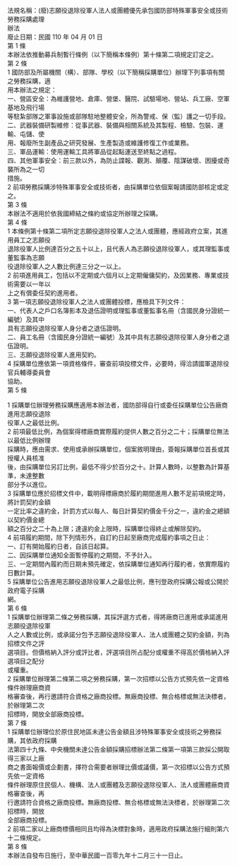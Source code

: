 法規名稱：(廢)志願役退除役軍人法人或團體優先承包國防部特殊軍事安全或技術勞務採購處理  
辦法  
廢止日期：民國 110 年 04 月 01 日  
第 1 條  
本辦法依推動募兵制暫行條例（以下簡稱本條例）第十條第二項規定訂定之。  
第 2 條  
1 國防部及所屬機關（構）、部隊、學校（以下簡稱採購單位）辦理下列事項有關之勞務採購，適  
用本辦法之規定：  
一、營區安全：為維護營地、倉庫、營堡、醫院、試驗場地、營站、兵工廠、空軍基地及飛行場  
等駐紮部隊之軍事設施或部隊駐地整體安全，所為警戒、保（監）護之一切手段。  
二、武器裝備研製維修：從事武器、裝備與相關系統及其製程、檢驗、包裝、運輸、屯儲、使  
用、報廢所生副產品之研究發展、生產製造或維護修復工作或業務。  
三、軍品運輸：使用運輸工具將軍品從起點運送至終點之過程。  
四、其他軍事安全：前三款以外，為防止諜報、觀測、顛覆、陰謀破壞、困擾或奇襲所為之一切  
措施。  
2 前項勞務採購涉特殊軍事安全或技術者，由採購單位依個案報請國防部核定或定之。  
第 3 條  
本辦法不適用於依我國締結之條約或協定所辦理之採購。  
第 4 條  
1 本條例第十條第二項所定志願役退除役軍人之法人或團體，應經政府立案，其進用員工之志願役  
退除役軍人比例達百分之五十以上，且代表人為志願役退除役軍人，或其理監事或董監事為志願  
役退除役軍人之人數比例達三分之一以上。  
2 前項進用員工，包括以不定期或六個月以上定期僱傭契約，及因業務、專業或技術需要以一年以  
上之有償委任契約進用者。  
3 第一項志願役退除役軍人之法人或團體投標，應檢具下列文件：  
一、代表人之戶口名簿影本及退伍證明或理監事或董監事名冊（含國民身分證統一編號）及其中  
具有志願役退除役軍人身分者之退伍證明。  
二、員工名冊（含國民身分證統一編號）及其中具有志願役退除役軍人身分者之退伍證明。  
三、志願役退除役軍人進用契約。  
4 採購單位應依第一項資格條件，審查前項投標文件，必要時，得洽請國軍退除役官兵輔導委員會  
協助。  
第 5 條  


1 採購單位辦理勞務採購應適用本辦法者，國防部得自行或委任採購單位公告廠商進用志願役退除  
役軍人之最低比例。  
2 前項最低比例，為個案得標廠商實際履約提供人數之百分之二十；採購單位無法以最低比例辦理  
採購時，應由需求、使用或承辦採購單位，個案敘明理由，簽報採購單位首長或其授權人員核准  
後，由採購單位另訂比例，最低不得少於百分之十。計算人數時，以整數為計算基準，未達整數  
部分予以進位。  
3 採購單位應於招標文件中，載明得標廠商於履約期間進用人數不足前項規定時，將計罰契約金額  
一定比率之違約金，計罰方式以每人、每日計算契約價金千分之一，違約金之總額以契約價金總  
額之百分之二十為上限；達違約金上限時，採購單位得終止或解除契約。  
4 前項履約期間，除下列情形外，自訂約日起至廠商完成履約事項之日止：  
一、訂有開始履約日者，自該日起算。  
二、因採購單位通知全面暫停履約之期間，不予計入。  
三、一定期間內履約而日期未預先確定，依採購單位通知再行履約者，依實際履約日數計算。  
5 採購單位公告進用志願役退除役軍人之最低比例，應刊登政府採購公報或公開於政府電子採購  
網。  
第 6 條  
1 採購單位辦理第二條之勞務採購，其採評選方式者，得將廠商已進用或承諾進用志願役退除役軍  
人之人數或比例，或承諾分包予志願役退除役軍人、法人或團體之契約金額，列為招標文件之評  
選項目。但價格納入評分或評比者，評選項目所占配分或權重不得高於價格納入評選項目之配分  
或權重。  
2 採購單位辦理第二條第二項之勞務採購，第一次招標以公告方式預先依一定資格條件辦理廠商資  
格審查後，再行邀請符合資格之廠商投標。無廠商投標、無合格標或無法決標者，於辦理第二次  
招標時，開放全部廠商投標。  
第 7 條  
1 採購單位辦理位於原住民地區未達公告金額且涉特殊軍事安全或技術之勞務採購，其依政府採購  
法第四十九條、中央機關未達公告金額採購招標辦法第二條第一項第三款採公開取得三家以上廠  
商之書面報價或企劃書，擇符合需要者辦理比價或議價，第一次招標以公告方式預先依一定資格  
條件辦理原住民個人、機構、法人或團體及志願役退除役軍人、法人或團體廠商資格審查後，再  
行邀請符合資格之廠商投標。無廠商投標、無合格標或無法決標者，於辦理第二次招標時，開放  
全部廠商投標。  
2 前項二家以上廠商標價相同且均得為決標對象時，適用政府採購法施行細則第六十二條規定。  
第 8 條  
本辦法自發布日施行，至中華民國一百零九年十二月三十一日止。  


